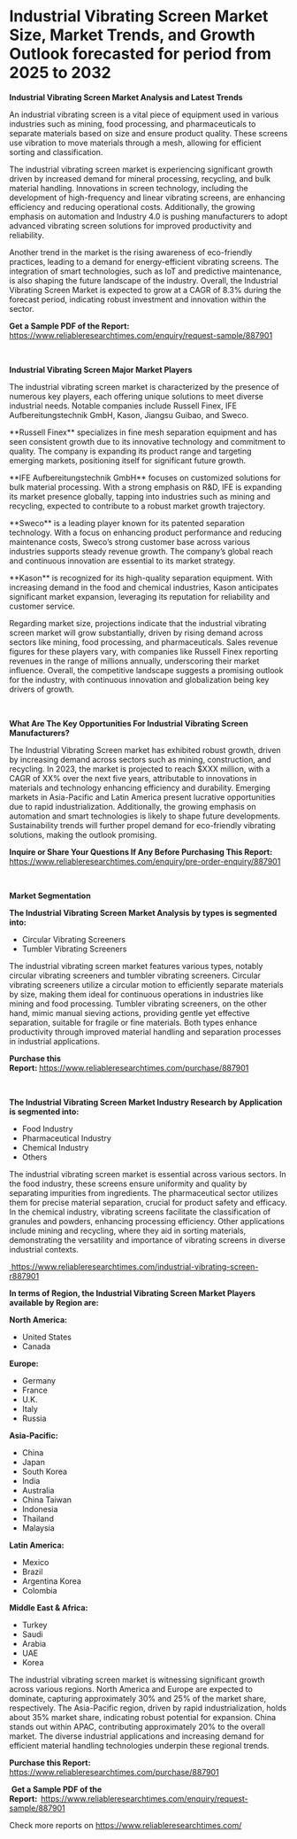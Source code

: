 <p><h1>Industrial Vibrating Screen Market Size, Market Trends, and Growth Outlook forecasted for period from 2025 to 2032</h1></p><p><strong>Industrial Vibrating Screen Market Analysis and Latest Trends</strong></p>
<p><p>An industrial vibrating screen is a vital piece of equipment used in various industries such as mining, food processing, and pharmaceuticals to separate materials based on size and ensure product quality. These screens use vibration to move materials through a mesh, allowing for efficient sorting and classification.</p><p>The industrial vibrating screen market is experiencing significant growth driven by increased demand for mineral processing, recycling, and bulk material handling. Innovations in screen technology, including the development of high-frequency and linear vibrating screens, are enhancing efficiency and reducing operational costs. Additionally, the growing emphasis on automation and Industry 4.0 is pushing manufacturers to adopt advanced vibrating screen solutions for improved productivity and reliability.</p><p>Another trend in the market is the rising awareness of eco-friendly practices, leading to a demand for energy-efficient vibrating screens. The integration of smart technologies, such as IoT and predictive maintenance, is also shaping the future landscape of the industry. Overall, the Industrial Vibrating Screen Market is expected to grow at a CAGR of 8.3% during the forecast period, indicating robust investment and innovation within the sector.</p></p>
<p><strong>Get a Sample PDF of the Report:&nbsp;</strong> <a href="https://www.reliableresearchtimes.com/enquiry/request-sample/887901?utm_campaign=3313&utm_medium=2&utm_source=Github&utm_content=ia&utm_term=09042025&utm_id=industrial-vibrating-screen">https://www.reliableresearchtimes.com/enquiry/request-sample/887901</a></p>
<p>&nbsp;</p>
<p><strong>Industrial Vibrating Screen Major Market Players</strong></p>
<p><p>The industrial vibrating screen market is characterized by the presence of numerous key players, each offering unique solutions to meet diverse industrial needs. Notable companies include Russell Finex, IFE Aufbereitungstechnik GmbH, Kason, Jiangsu Guibao, and Sweco.</p><p>**Russell Finex** specializes in fine mesh separation equipment and has seen consistent growth due to its innovative technology and commitment to quality. The company is expanding its product range and targeting emerging markets, positioning itself for significant future growth.</p><p>**IFE Aufbereitungstechnik GmbH** focuses on customized solutions for bulk material processing. With a strong emphasis on R&D, IFE is expanding its market presence globally, tapping into industries such as mining and recycling, expected to contribute to a robust market growth trajectory.</p><p>**Sweco** is a leading player known for its patented separation technology. With a focus on enhancing product performance and reducing maintenance costs, Sweco’s strong customer base across various industries supports steady revenue growth. The company’s global reach and continuous innovation are essential to its market strategy.</p><p>**Kason** is recognized for its high-quality separation equipment. With increasing demand in the food and chemical industries, Kason anticipates significant market expansion, leveraging its reputation for reliability and customer service.</p><p>Regarding market size, projections indicate that the industrial vibrating screen market will grow substantially, driven by rising demand across sectors like mining, food processing, and pharmaceuticals. Sales revenue figures for these players vary, with companies like Russell Finex reporting revenues in the range of millions annually, underscoring their market influence. Overall, the competitive landscape suggests a promising outlook for the industry, with continuous innovation and globalization being key drivers of growth.</p></p>
<p>&nbsp;</p>
<p><strong>What Are The Key Opportunities For Industrial Vibrating Screen Manufacturers?</strong></p>
<p><p>The Industrial Vibrating Screen market has exhibited robust growth, driven by increasing demand across sectors such as mining, construction, and recycling. In 2023, the market is projected to reach $XXX million, with a CAGR of XX% over the next five years, attributable to innovations in materials and technology enhancing efficiency and durability. Emerging markets in Asia-Pacific and Latin America present lucrative opportunities due to rapid industrialization. Additionally, the growing emphasis on automation and smart technologies is likely to shape future developments. Sustainability trends will further propel demand for eco-friendly vibrating solutions, making the outlook promising.</p></p>
<p><strong>Inquire or Share Your Questions If Any Before Purchasing This Report:</strong> <a href="https://www.reliableresearchtimes.com/enquiry/pre-order-enquiry/887901?utm_campaign=3313&utm_medium=2&utm_source=Github&utm_content=ia&utm_term=09042025&utm_id=industrial-vibrating-screen">https://www.reliableresearchtimes.com/enquiry/pre-order-enquiry/887901</a></p>
<p>&nbsp;</p>
<p><strong>Market Segmentation</strong></p>
<p><strong>The Industrial Vibrating Screen Market Analysis by types is segmented into:</strong></p>
<p><ul><li>Circular Vibrating Screeners</li><li>Tumbler Vibrating Screeners</li></ul></p>
<p><p>The industrial vibrating screen market features various types, notably circular vibrating screeners and tumbler vibrating screeners. Circular vibrating screeners utilize a circular motion to efficiently separate materials by size, making them ideal for continuous operations in industries like mining and food processing. Tumbler vibrating screeners, on the other hand, mimic manual sieving actions, providing gentle yet effective separation, suitable for fragile or fine materials. Both types enhance productivity through improved material handling and separation processes in industrial applications.</p></p>
<p><strong>Purchase this Report:&nbsp;</strong><a href="https://www.reliableresearchtimes.com/purchase/887901?utm_campaign=3313&utm_medium=2&utm_source=Github&utm_content=ia&utm_term=09042025&utm_id=industrial-vibrating-screen">https://www.reliableresearchtimes.com/purchase/887901</a></p>
<p>&nbsp;</p>
<p><strong>The Industrial Vibrating Screen Market Industry Research by Application is segmented into:</strong></p>
<p><ul><li>Food Industry</li><li>Pharmaceutical Industry</li><li>Chemical Industry</li><li>Others</li></ul></p>
<p><p>The industrial vibrating screen market is essential across various sectors. In the food industry, these screens ensure uniformity and quality by separating impurities from ingredients. The pharmaceutical sector utilizes them for precise material separation, crucial for product safety and efficacy. In the chemical industry, vibrating screens facilitate the classification of granules and powders, enhancing processing efficiency. Other applications include mining and recycling, where they aid in sorting materials, demonstrating the versatility and importance of vibrating screens in diverse industrial contexts.</p></p>
<p><a href="https://www.reliableresearchtimes.com/industrial-vibrating-screen-r887901?utm_campaign=3313&utm_medium=2&utm_source=Github&utm_content=ia&utm_term=09042025&utm_id=industrial-vibrating-screen">&nbsp;https://www.reliableresearchtimes.com/industrial-vibrating-screen-r887901</a></p>
<p><strong>In terms of Region, the Industrial Vibrating Screen Market Players available by Region are:</strong></p>
<p>
    <p> <strong> North America: </strong>
        <ul>
            <li>United States</li>
            <li>Canada</li>
        </ul>
        </p> 
    <p> <strong> Europe: </strong>
        <ul>
            <li>Germany</li>
            <li>France</li>
            <li>U.K.</li>
            <li>Italy</li>
            <li>Russia</li>
        </ul>
        </p> 
    <p> <strong> Asia-Pacific: </strong>
        <ul>
            <li>China</li>
            <li>Japan</li>
            <li>South Korea</li>
            <li>India</li>
            <li>Australia</li>
            <li>China Taiwan</li>
            <li>Indonesia</li>
            <li>Thailand</li>
            <li>Malaysia</li>
        </ul>
        </p> 
    <p> <strong> Latin America: </strong>
        <ul>
            <li>Mexico</li>
            <li>Brazil</li>
            <li>Argentina Korea</li>
            <li>Colombia</li>
        </ul>
        </p> 
    <p> <strong> Middle East & Africa: </strong>
        <ul>
            <li>Turkey</li>
            <li>Saudi</li>
            <li>Arabia</li>
            <li>UAE</li>
            <li>Korea</li>
        </ul>
    </p>
    </p>
<p><p>The industrial vibrating screen market is witnessing significant growth across various regions. North America and Europe are expected to dominate, capturing approximately 30% and 25% of the market share, respectively. The Asia-Pacific region, driven by rapid industrialization, holds about 35% market share, indicating robust potential for expansion. China stands out within APAC, contributing approximately 20% to the overall market. The diverse industrial applications and increasing demand for efficient material handling technologies underpin these regional trends.</p></p>
<p><strong>Purchase this Report: </strong><a href="https://www.reliableresearchtimes.com/purchase/887901?utm_campaign=3313&utm_medium=2&utm_source=Github&utm_content=ia&utm_term=09042025&utm_id=industrial-vibrating-screen">https://www.reliableresearchtimes.com/purchase/887901</a></p>
<p>&nbsp;<strong>Get a Sample PDF of the Report:&nbsp;&nbsp;</strong><a href="https://www.reliableresearchtimes.com/enquiry/request-sample/887901?utm_campaign=3313&utm_medium=2&utm_source=Github&utm_content=ia&utm_term=09042025&utm_id=industrial-vibrating-screen">https://www.reliableresearchtimes.com/enquiry/request-sample/887901</a></p>
<p><strong></strong></p>
<p>Check more reports on <a href="https://www.reliableresearchtimes.com/?utm_campaign=3313&utm_medium=2&utm_source=Github&utm_content=ia&utm_term=09042025&utm_id=industrial-vibrating-screen">https://www.reliableresearchtimes.com/</a></p>